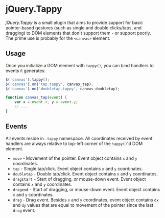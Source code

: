 # jQuery.Tappy

_jQuery.Tappy_ is a small plugin that aims to provide support for basic pointer-based gestures (such as single and double clicks/taps,
and dragging) to DOM elements that don't support them - or support poorly. The prime use is probably for the <code>\<canvas\></code> element.

Usage
-
Once you initialize a DOM element with <code>tappy()</code>, you can bind handlers to events it generates:

```javascript
$('canvas').tappy();
$('canvas').on('tap.tappy', canvas_tap);
$('canvas').on('doubletap.tappy', canvas_doubletap);

function canvas_tap(event) {
    var x = event.x, y = event.y;
    // ...
}
```

Events
-
All events reside in <code>.tappy</code> namespace. All coordinates received by event handlers are always
relative to top-left corner of the <code>tappy()</code>'d DOM element.

* <code>move</code> - Movement of the pointer. Event object contains <code>x</code> and <code>y</code> coordinates.
* <code>tap</code> - Single tap/click. Event object contains <code>x</code> and <code>y</code> coordinates.
* <code>doubletap</code> - Double tap/click. Event object contains <code>x</code> and <code>y</code> coordinates.
* <code>dragstart</code> - Start of dragging, or mouse-down event. Event object contains <code>x</code> and <code>y</code> coordinates.
* <code>dragend</code> - Start of dragging, or mouse-down event. Event object contains <code>x</code> and <code>y</code> coordinates.
* <code>drag</code> - Drag event. Besides <code>x</code> and <code>y</code> coordinates, event object contains
                      <code>dx</code> and <code>dy</code> values that are equal to movement of the pointer since
                      the last <code>drag</code> event.